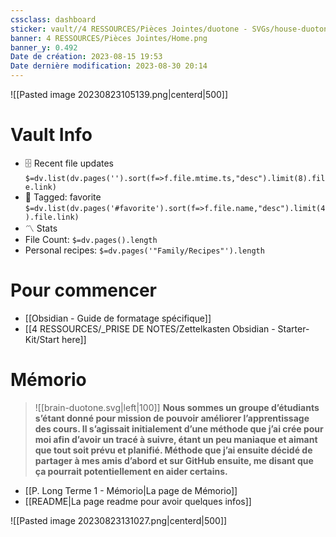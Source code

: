 ```yaml
---
cssclass: dashboard
sticker: vault//4 RESSOURCES/Pièces Jointes/duotone - SVGs/house-duotone.svg
banner: 4 RESSOURCES/Pièces Jointes/Home.png
banner_y: 0.492
Date de création: 2023-08-15 19:53
Date dernière modification: 2023-08-30 20:14
---
```


![[Pasted image 20230823105139.png|centerd|500]]

# Vault Info  
- 🗄️ Recent file updates  
`$=dv.list(dv.pages('').sort(f=>f.file.mtime.ts,"desc").limit(8).file.link)`  
- 🔖 Tagged: favorite  
`$=dv.list(dv.pages('#favorite').sort(f=>f.file.name,"desc").limit(4).file.link)`  
- 〽️ Stats  
- File Count: `$=dv.pages().length`  
- Personal recipes: `$=dv.pages('"Family/Recipes"').length`
# Pour commencer
- [[Obsidian - Guide de formatage spécifique]]
- [[4 RESSOURCES/_PRISE DE NOTES/Zettelkasten Obsidian - Starter-Kit/Start here]]

# Mémorio
> ![[brain-duotone.svg|left|100]] 
> **Nous sommes un groupe d’étudiants s’étant donné pour mission de pouvoir améliorer l’apprentissage des cours. Il s’agissait initialement d’une méthode que j’ai crée pour moi afin d’avoir un tracé à suivre, étant un peu maniaque et aimant que tout soit prévu et planifié. Méthode que j’ai ensuite décidé de partager à mes amis d’abord et sur GitHub ensuite, me disant que ça pourrait potentiellement en aider certains.**

- [[P. Long Terme 1 - Mémorio|La page de Mémorio]]
- [[README|La page readme pour avoir quelques infos]]


![[Pasted image 20230823131027.png|centerd|500]]